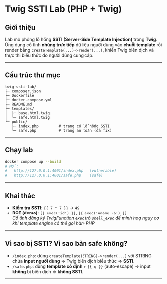 # Twig SSTI Lab (PHP + Twig)


## Giới thiệu
Lab mô phỏng lỗ hổng **SSTI (Server‑Side Template Injection)** trong **Twig**. Ứng dụng cố tình **nhúng trực tiếp** dữ liệu người dùng vào **chuỗi template** rồi render bằng `createTemplate(...)->render(...)`, khiến Twig biên dịch và thực thi biểu thức do người dùng cung cấp.

---

## Cấu trúc thư mục
```
twig-ssti-lab/
├─ composer.json
├─ Dockerfile
├─ docker-compose.yml
├─ README.md
├─ templates/
│  ├─ base.html.twig
│  └─ safe.html.twig
└─ public/
   ├─ index.php         # trang có lỗ hổng SSTI
   └─ safe.php          # trang an toàn (đã fix)
```

---


## Chạy lab
```bash
docker compose up --build
# Mở:
#   http://127.0.0.1:4001/index.php   (vulnerable)
#   http://127.0.0.1:4001/safe.php    (safe)
```

---

## Khai thác
- **Kiểm tra SSTI**: `{{ 7 * 7 }}` → `49`
- **RCE (demo)**: `{{ exec('id') }}`, `{{ exec('uname -a') }}`  
  *Cố tình đăng ký TwigFunction `exec` trỏ `shell_exec` để minh hoạ nguy cơ khi template engine có thể gọi hàm PHP*

---

## Vì sao bị SSTI? Vì sao bản safe không?
- `/index.php`: dùng `createTemplate(STRING)->render(...)` với STRING chứa **input người dùng** ⇒ Twig biên dịch biểu thức ⇒ **SSTI**.
- `/safe.php`: dùng **template cố định** + `{{ q }}` (auto-escape) ⇒ input **không** bị biên dịch ⇒ **không SSTI**.

---

